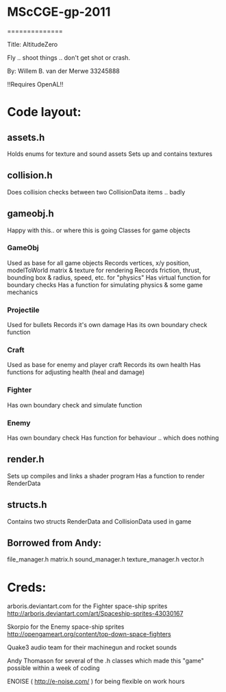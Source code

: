 # MScCGE-gp-2011 #
==============

Title: AltitudeZero

Fly .. shoot things .. don't get shot or crash.

By: Willem B. van der Merwe
33245888

!!Requires OpenAL!!


# Code layout: #

## assets.h ##
Holds enums for texture and sound assets
Sets up and contains textures

## collision.h ##
Does collision checks between two CollisionData items .. badly

## gameobj.h ##
Happy with this.. or where this is going
Classes for game objects
### GameObj ###
Used as base for all game objects
Records vertices, x/y position, modelToWorld matrix & texture for rendering
Records friction, thrust, bounding box & radius, speed, etc. for "physics"
Has virtual function for boundary checks
Has a function for simulating physics & some game mechanics
### Projectile ###
Used for bullets
Records it's own damage
Has its own boundary check function
### Craft ###
Used as base for enemy and player craft
Records its own health
Has functions for adjusting health (heal and damage)
### Fighter ###
Has own boundary check and simulate function
### Enemy ###
Has own boundary check
Has function for behaviour .. which does nothing

## render.h ##
Sets up compiles and links a shader program
Has a function to render RenderData

## structs.h ##
Contains two structs RenderData and CollisionData used in game

## Borrowed from Andy: ##
file_manager.h
matrix.h
sound_manager.h
texture_manager.h
vector.h


# Creds: #
arboris.deviantart.com for the Fighter space-ship sprites
http://arboris.deviantart.com/art/Spaceship-sprites-43030167

Skorpio for the Enemy space-ship sprites
http://opengameart.org/content/top-down-space-fighters

Quake3 audio team for their machinegun and rocket sounds

Andy Thomason for several of the .h classes which made this
"game" possible within a week of coding

ENOISE ( http://e-noise.com/ ) for being flexible on work hours